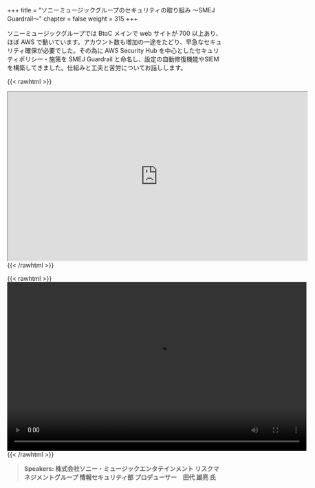 +++
title = "ソニーミュージックグループのセキュリティの取り組み ～SMEJ Guardrail～"
chapter = false
weight = 315
+++

ソニーミュージックグループでは BtoC メインで web サイトが 700 以上あり、ほぼ AWS で動いています。アカウント数も増加の一途をたどり、早急なセキュリティ確保が必要でした。その為に AWS Security Hub を中心としたセキュリティポリシー・施策を SMEJ Guardrail と命名し、設定の自動修復機能やSIEMを構築してきました。仕組みと工夫と苦労についてお話しします。

{{< rawhtml >}}
<iframe src="https://dxjsvn24c4x1f.cloudfront.net/OnDemandTracks/tech_track_4.pdf" width="696" height="392"></iframe>
{{< /rawhtml >}}

{{< rawhtml >}}
<video width="696" height="392" controls>
  <source src="https://dxjsvn24c4x1f.cloudfront.net/OnDemandTracks/tech_track_4.mp4" type="video/mp4">
  Your browser doesn't support video.
</video>
{{< /rawhtml >}}

>  **Speakers: 株式会社ソニー・ミュージックエンタテインメント リスクマネジメントグループ 情報セキュリティ部 プロデューサー　田代 雄亮 氏** 

